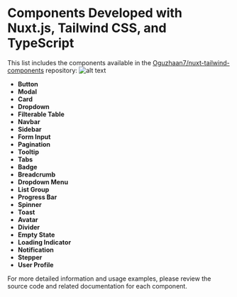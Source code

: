 # Components Developed with Nuxt.js, Tailwind CSS, and TypeScript

This list includes the components available in the [Oguzhaan7/nuxt-tailwind-components](https://github.com/Oguzhaan7/nuxt-tailwind-components) repository:
![alt text](https://i.imgur.com/S2AfBqB.png)

- **Button**
- **Modal**
- **Card**
- **Dropdown**
- **Filterable Table**
- **Navbar**
- **Sidebar**
- **Form Input**
- **Pagination**
- **Tooltip**
- **Tabs**
- **Badge**
- **Breadcrumb**
- **Dropdown Menu**
- **List Group**
- **Progress Bar**
- **Spinner**
- **Toast**
- **Avatar**
- **Divider**
- **Empty State**
- **Loading Indicator**
- **Notification**
- **Stepper**
- **User Profile**

For more detailed information and usage examples, please review the source code and related documentation for each component.
